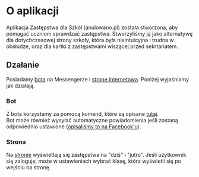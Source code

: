# O aplikacji

Aplikacja Zastępstwa dla Szkół (anulowano.pl) została stworzona, aby pomagać uczniom sprawdzać zastępstwa. Stworzyliśmy ją jako alternatywę dla dotychczasowej strony szkoły, która była nieintuicyjna i trudna w obsłudze, oraz dla kartki z zastępstwami wiszącej przed sekrtariatem.

## Dzałanie

Posiadamy [bota](m.me/ZastepstwaDlaSzkol) na Messengerze i [stronę internetową](https://anulowano.pl). Poniżej wyjaśniamy jak działają.

### Bot

Z bota korzystamy za pomocą komend, które są opisane [tutaj](changes.htm).
</br>
Bot może również wysyłać automatyczne powiadomienia jeśli zostaną odpowiednio ustawione ([opisaliśmy to na Facebook'u](https://facebook.com/ZastepstwaDlaSzkol)).

### Strona

Na [stronie](https://anulowano.pl) wyświetlają się zastępstwa na "dziś" i "jutro". Jeśli użytkownik się zaloguje, może w ustawieniach wybrać klasę, która wyświetli się po wejściu na stronę.